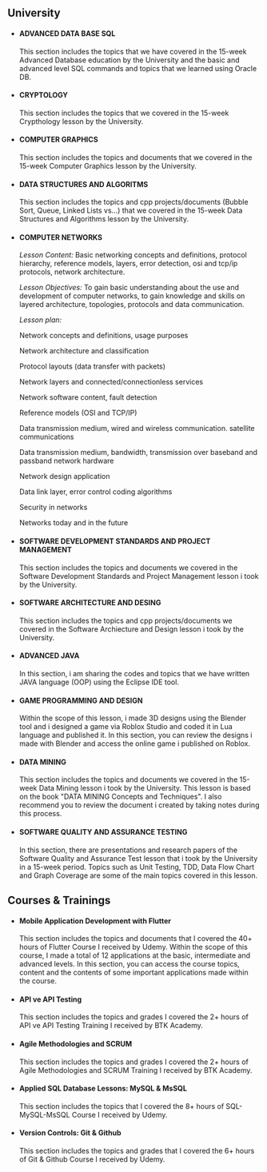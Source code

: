## University

* #### ADVANCED DATA BASE SQL

     This section includes the topics that we have covered in the 15-week Advanced Database education by the University and the basic and advanced level SQL commands and topics that we learned using Oracle DB.


* #### CRYPTOLOGY

     This section includes the topics that we covered in the 15-week Crypthology lesson by the University.


* #### COMPUTER GRAPHICS 

     This section includes the topics and documents that we covered in the 15-week Computer Graphics lesson by the University.
     
     
* #### DATA STRUCTURES AND ALGORITMS

     This section includes the topics and cpp projects/documents (Bubble Sort, Queue, Linked Lists vs...) that we covered in the 15-week Data Structures and Algorithms lesson by the University.
 

* #### COMPUTER NETWORKS

     *Lesson Content:* Basic networking concepts and definitions, protocol hierarchy, reference models, layers, error detection, osi and tcp/ip protocols, network architecture.
  
     *Lesson Objectives:* To gain basic understanding about the use and development of computer networks, to gain knowledge and skills on layered architecture, topologies, protocols and data communication.
  
     *Lesson plan:*
     
     Network concepts and definitions, usage purposes
     
     Network architecture and classification
     
     Protocol layouts (data transfer with packets)
     
     Network layers and connected/connectionless services
     
     Network software content, fault detection
     
     Reference models (OSI and TCP/IP)
     
     Data transmission medium, wired and wireless communication. satellite communications
     
     Data transmission medium, bandwidth, transmission over baseband and passband network hardware
     
     Network design application
     
     Data link layer, error control coding algorithms
     
     Security in networks
     
     Networks today and in the future
     

 
* #### SOFTWARE DEVELOPMENT STANDARDS AND PROJECT MANAGEMENT

     This section includes the topics and documents we covered in the Software Development Standards and Project Management lesson i took by the University.


* #### SOFTWARE ARCHITECTURE AND DESING

     This section includes the topics and cpp projects/documents we covered in the Software Archiecture and Design lesson i took by the University.


* #### ADVANCED JAVA

     In this section, i am sharing the codes and topics that we have written JAVA language (OOP) using the Eclipse IDE tool.


* #### GAME PROGRAMMING AND DESIGN

     Within the scope of this lesson, i made 3D designs using the Blender tool and i designed a game via Roblox Studio and coded it in Lua language and published it. In this section, you can review the designs i made with Blender and access the online game i published on Roblox.


* #### DATA MINING

     This section includes the topics and documents we covered in the 15-week Data Mining lesson i took by the University.
     This lesson is based on the book "DATA MINING Concepts and Techniques".
     I also recommend you to review the document i created by taking notes during this process.


* #### SOFTWARE QUALITY AND ASSURANCE TESTING

     In this section, there are presentations and research papers of the Software Quality and Assurance Test lesson that i took by the University in a 15-week period. Topics such as Unit Testing, TDD, Data Flow Chart and Graph Coverage are some of the main topics covered in this lesson.


## Courses & Trainings

* #### Mobile Application Development with Flutter
     This section includes the topics and documents that I covered the 40+ hours of Flutter Course I received by Udemy. Within the scope of this course, I made a total of 12 applications at the basic, intermediate and advanced levels. In this section, you can access the course topics, content and the contents of some important applications made within the course.


* #### API ve API Testing
     This section includes the topics and grades I covered the 2+ hours of API ve API Testing Training I received by BTK Academy.


* #### Agile Methodologies and SCRUM
     This section includes the topics and grades I covered the 2+ hours of Agile Methodologies and SCRUM Training I received by BTK Academy.
     
     
* #### Applied SQL Database Lessons: MySQL & MsSQL
     This section includes the topics that I covered the 8+ hours of SQL-MySQL-MsSQL Course I received by Udemy.
     
     
* #### Version Controls: Git & Github
     This section includes the topics and grades that I covered the 6+ hours of Git & Github Course I received by Udemy.
    
    
    
    
    
    
    
    
    
    
    
    
    
    
    
    
    
